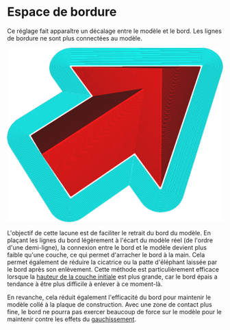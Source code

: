 Espace de bordure
====
Ce réglage fait apparaître un décalage entre le modèle et le bord. Les lignes de bordure ne sont plus connectées au modèle.

![Le bord garde une certaine distance par rapport au modèle](../../../articles/images/brim_gap.png)

L'objectif de cette lacune est de faciliter le retrait du bord du modèle. En plaçant les lignes du bord légèrement à l'écart du modèle réel (de l'ordre d'une demi-ligne), la connexion entre le bord et le modèle devient plus faible qu'une couche, ce qui permet d'arracher le bord à la main. Cela permet également de réduire la cicatrice ou la patte d'éléphant laissée par le bord après son enlèvement. Cette méthode est particulièrement efficace lorsque la [hauteur de la couche initiale](../resolution/layer_height_0.md) est plus grande, car le bord épais a tendance à être plus difficile à enlever à ce moment-là.

En revanche, cela réduit également l'efficacité du bord pour maintenir le modèle collé à la plaque de construction. Avec une zone de contact plus fine, le bord ne pourra pas exercer beaucoup de force sur le modèle pour le maintenir contre les effets du [gauchissement](../troubleshooting/warping.md).
